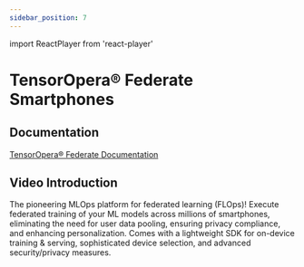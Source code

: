 ```yaml
---
sidebar_position: 7
---
```


import ReactPlayer from 'react-player'

# TensorOpera® Federate Smartphones

## Documentation

[TensorOpera® Federate Documentation](./../federate/index.md)

## Video Introduction

The pioneering MLOps platform for federated learning (FLOps)! Execute federated training of your ML models across millions of smartphones, eliminating the need for user data pooling, ensuring privacy compliance, and enhancing personalization. Comes with a lightweight SDK for on-device training & serving, sophisticated device selection, and advanced security/privacy measures.

<ReactPlayer playing controls url='https://tensoropera-docs.s3.us-west-1.amazonaws.com/beehive_index.mp4' width="100%" height="528px"/>
